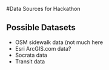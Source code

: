 #Data Sources for Hackathon

## Possible Datasets
- OSM sidewalk data (not much here
- Esri ArcGIS.com data?
- Socrata data
- Transit data
